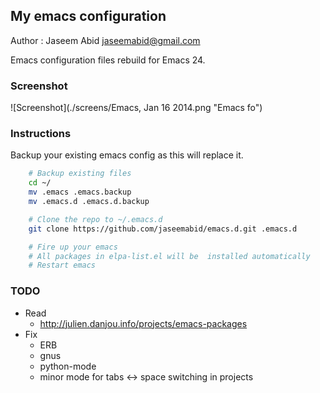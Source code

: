 ## My emacs configuration
Author : Jaseem Abid <jaseemabid@gmail.com>

Emacs configuration files rebuild for Emacs 24.

### Screenshot

![Screenshot](./screens/Emacs, Jan 16 2014.png "Emacs fo")

### Instructions

Backup your existing emacs config as this will replace it.

```sh
    # Backup existing files
    cd ~/
	mv .emacs .emacs.backup
	mv .emacs.d .emacs.d.backup

	# Clone the repo to ~/.emacs.d
	git clone https://github.com/jaseemabid/emacs.d.git .emacs.d

	# Fire up your emacs
	# All packages in elpa-list.el will be  installed automatically
	# Restart emacs
```

### TODO

* Read
  * http://julien.danjou.info/projects/emacs-packages
* Fix
  * ERB
  * gnus
  * python-mode
  * minor mode for tabs <-> space switching in projects
